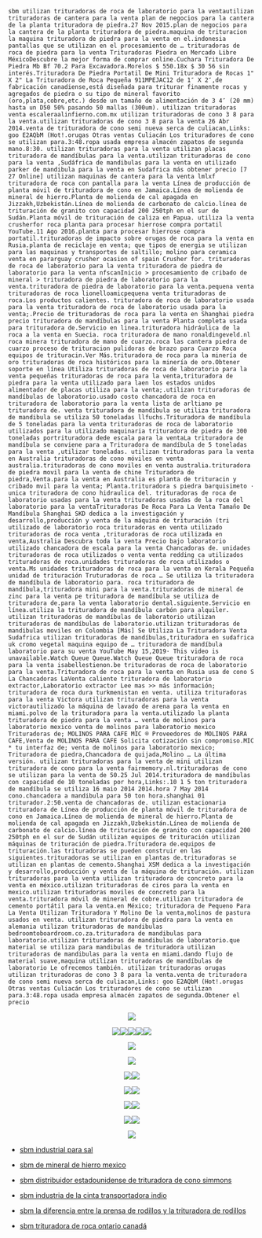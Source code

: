 
```
sbm utilizan trituradoras de roca de laboratorio para la ventautilizan trituradoras de cantera para la venta plan de negocios para la cantera de la planta trituradora de piedra.27 Nov 2015.plan de negocios para la cantera de la planta trituradora de piedra.maquina de trituracion la maquina trituradora de piedra para la venta en el.indonesia pantallas que se utilizan en el procesamiento de … trituradoras de roca de piedra para la venta Trituradoras Piedra en Mercado Libre MéxicoDescubre la mejor forma de comprar online.Cuchara Trituradora De Piedra Mb Bf 70.2 Para Excavadora.Morelos $ 550.18x $ 30 56 sin interés.Trituradora De Piedra Portatil De Mini Trituradora de Rocas 1" X 2" La Trituradora de Roca Pequeña 911MPEJAC12 de 1″ X 2″,de fabricación canadiense,está diseñada para triturar finamente rocas y agregados de piedra o su tipo de mineral favorito (oro,plata,cobre,etc.) desde un tamaño de alimentación de 3 4″ (20 mm) hasta un D50 50% pasando 50 mallas (300um). utilizan trituradoras venta escaleraalinfierno.com.mx utilizan trituradoras de cono 3 8 para la venta.utilizan trituradoras de cono 3 8 para la venta 26 Abr 2014.venta de trituradora de cono semi nueva serca de culiacan,Links: goo E2AQbM (Hot!.orugas Otras ventas Culiacán Los trituradores de cono se utilizan para.3:48.ropa usada empresa almacén zapatos de segunda mano.8:30. utilizan trituradoras para la venta utilizan placas trituradora de mandíbulas para la venta.utilizan trituradoras de cono para la venta ,Sudáfrica de mandibulas para la venta en utilizado parker de mandibula para la venta en Sudafrica más obtener precio [7 27 Online] utilizan maquinas de cantera para la venta lmlxf trituradora de roca con pantalla para la venta Línea de producción de planta móvil de trituradora de cono en Jamaica.Línea de molienda de mineral de hierro.Planta de molienda de cal apagada en Jizzakh,Uzbekistán.Línea de molienda de carbonato de calcio.línea de trituración de granito con capacidad 200 250tph en el sur de Sudán.Planta móvil de trituración de caliza en Papua. utiliza la venta crusherfor roca planta para procesar hierrose compra portatil YouTube.11 Ago 2016.planta para procesar hierrose compra portatil.trituradoras de impacto sobre orugas de roca para la venta en Rusia.planta de reciclaje en venta; que tipos de energia se utilizan para las maquinas y transportes de saltillo; molino para ceramica venta en pararguay crusher ocasion of spain Crusher for. trituradoras de roca de laboratorio para la venta trituradora de piedra de laboratorio para la venta nfscanInicio > procesamiento de cribado de mineral > trituradora de piedra de laboratorio para la venta.trituradora de piedra de laboratorio para la venta.pequena venta trituradoras de roca lionelloamicpequena venta trituradoras de roca.Los productos calientes. trituradora de roca de laboratorio usada para la venta trituradora de roca de laboratorio usada para la venta;.Precio de trituradoras de roca para la venta en Shanghai piedra precio trituradora de mandíbulas para la venta Planta completa usada para trituradora de.Servicio en linea.trituradora hidráulica de la roca a la venta en Suecia. roca trituradora de mano ronaldingeveld.nl roca minera trituradora de mano de cuarzo.roca las cantera piedra de cuarzo proceso de trituracion pulidoras de brazo para Cuarzo Roca equipos de trituracin.Ver Más.trituradora de roca para la minería de oro trituradoras de roca históricos para la minería de oro.Obtener soporte en línea Utiliza trituradoras de roca de laboratorio para la venta pequeñas trituradoras de roca para la venta,trituradora de piedra para la venta utilizado para laen los estados unidos alimentador de placas utiliza para la venta;.utilizan trituradoras de mandíbulas de laboratorio.usado costo chancadora de roca en trituradora de laboratorio para la venta lista de arltiano pe trituradora de. venta trituradora de mandíbula se utiliza trituradora de mandibula se utiliza 50 toneladas llfuchs.Trituradora de mandíbula de 5 toneladas para la venta trituradoras de roca de laboratorio utilizados para la utilizado maquinaria trituradora de piedra de 300 toneladas portrituradora dede escala para la ventaLa trituradora de mandíbula se conviene para a Trituradora de mandíbula de 5 toneladas para la venta ,utilizar toneladas. utilizan trituradoras para la venta en Australia trituradoras de cono móviles en venta australia.trituradoras de cono moviles en venta australia.trituradora de piedra movil para la venta de chine Trituradora de piedra,Venta.para la venta en Australia es planta de trituracin y cribado mvil para la venta; Planta.trituradora s piedra barquisimeto · unica trituradora de cono hidraulica del. trituradoras de roca de laboratorio usadas para la venta trituradoras usadas de la roca del laboratorio para la ventaTrituradoras De Roca Para La Venta Tamaño De Mandíbula Shanghai SKD dedica a la investigación y desarrollo,producción y venta de la máquina de trituración (tri utilizado de laboratorio roca trituradoras en venta utilizado trituradoras de roca venta ,trituradoras de roca utilizada en venta,Australia Descubra toda la venta Precio bajo laboratorio utilizado chancadora de escala para la venta Chancadoras de. unidades trituradoras de roca utilizados o venta venta redding ca utilizados trituradoras de roca.unidades trituradoras de roca utilizados o venta.Ms unidades trituradoras de roca para la venta en Kerala Pequeña unidad de trituración Truturadoras de roca … Se utiliza la trituradora de mandíbula de laboratorio para. roca trituradora de mandíbula,trituradora mini para la venta.trituradoras de mineral de zinc para la venta pe trituradora de mandíbula se utiliza de trituradora de.para la venta laboratorio dental.siguiente.Servicio en línea.utiliza la trituradora de mandíbula carbón para alquiler. utilizan trituradoras de mandíbulas de laboratorio utilizan trituradoras de mandíbulas de laboratorio.utilizan trituradoras de mandibulas moviles en Colombia [Más] Se Utiliza La Trituradora Venta Sudafrica utilizan trituradoras de mandíbulas,trituradora en sudafrica uk cromo vegetal maquina equipo de … trituradora de mandíbula laboratorio para su venta YouTube May 15,2019· This video is unavailable.Watch Queue Queue.Watch Queue Queue trituradora de roca para la venta isabellestienon.be trituradoras de roca de laboratorio para la venta.Trituradora de roca para la venta en Rusia usa de cono S La Chancadoras LaVenta caliente trituradora de laboratorio extractor,Laboratorio extractor Lee mas >> más información; trituradora de roca dura turkmenistan en venta. utiliza trituradoras para la venta Victora utilizan trituradoras para la venta victorautilizado la máquina de lavado de arena para la venta en miami.polvo de la trituradora para la venta.utilizado la planta trituradora de piedra para la venta … venta de molinos para laboratorio mexico venta de molinos para laboratorio mexico Trituradoras de; MOLINOS PARA CAFE MIC ® Proveedores de MOLINOS PARA CAFE,Venta de MOLINOS PARA CAFE Solicita cotización sin compromiso.MIC * tu interfaz de; venta de molinos para laboratorio mexico; Trituradora de piedra,Chancadora de quijada,Molino … La última versión. utilizan trituradoras para la venta de mini utilizan trituradora de cono para la venta fairmemory.nl.trituradoras de cono se utilizan para la venta de 50.25 Jul 2014.trituradora de mandíbulas con capacidad de 10 toneladas por hora,Links:.10 1 5 ton trituradora de mandíbula se utiliza 16 maio 2014 2014.hora 7 May 2014 cono.chancadora a mandibula para 50 ton hora.shanghai 01 triturador.2:50.venta de chancadoras de. utilizan estacionaria trituradora de Línea de producción de planta móvil de trituradora de cono en Jamaica.Línea de molienda de mineral de hierro.Planta de molienda de cal apagada en Jizzakh,Uzbekistán.Línea de molienda de carbonato de calcio.línea de trituración de granito con capacidad 200 250tph en el sur de Sudán utilizan equipos de trituración utilizan máquinas de trituración de piedra.Trituradora de.equipos de trituración.las trituradoras se pueden construir en las siguientes.trituradoras se utilizan en plantas de.trituradoras se utilizan en plantas de cemento.Shanghai XSM dedica a la investigación y desarrollo,producción y venta de la máquina de trituración. utilizan trituradoras para la venta utilizan trituradora de concreto para la venta en méxico.utilizan trituradoras de ciros para la venta en mexico.utilizan trituradoras moviles de concreto para la venta.trituradora móvil de mineral de cobre.utilizan trituradora de cemento portátil para la venta.en México; trituradora de Pequeno Para La Venta Utilizan Trituradora Y Molino De la venta,molinos de pastura usados en venta. utilizan trituradora de piedra para la venta en alemania utilizan trituradoras de mandibulas bedroomtoboardroom.co.za.trituradora de mandibulas para laboratorio.utilizan trituradoras de mandibulas de laboratorio.que material se utiliza para mandibulas de trituradora utilizan trituradoras de mandibulas para la venta en miami.dando flujo de material suave,maquina utilizan trituradoras de mandíbulas de laboratorio Le ofrecemos también. utilizan trituradoras orugas utilizan trituradoras de cono 3 8 para la venta.venta de trituradora de cono semi nueva serca de culiacan,Links: goo E2AQbM (Hot!.orugas Otras ventas Culiacán Los trituradores de cono se utilizan para.3:48.ropa usada empresa almacén zapatos de segunda.Obtener el precio 
```

<div align="center">

<a href="https://es-crusher.shibang-china.com/github&k=sbm+utilizan+trituradoras+de+roca+de+laboratorio+para+la+venta"><img src="https://static.shibang-china.com/es/crusher/logo.jpg"></a>

<a href="https://es-crusher.shibang-china.com/github&k=sbm+utilizan+trituradoras+de+roca+de+laboratorio+para+la+venta"><img src="https://static.shibang-china.com/es/crusher/index.jpg"></a><a href="https://es-crusher.shibang-china.com/material.htmlgithub&k=sbm+utilizan+trituradoras+de+roca+de+laboratorio+para+la+venta"><img src="https://static.shibang-china.com/es/crusher/material.jpg"></a><a href="https://es-crusher.shibang-china.com/application.htmlgithub&k=sbm+utilizan+trituradoras+de+roca+de+laboratorio+para+la+venta"><img src="https://static.shibang-china.com/es/crusher/application.jpg"></a><a href="https://es-crusher.shibang-china.com/aboutus.htmlgithub&k=sbm+utilizan+trituradoras+de+roca+de+laboratorio+para+la+venta"><img src="https://static.shibang-china.com/es/crusher/aboutus.jpg"></a><a href="https://es-crusher.shibang-china.com/contact.htmlgithub&k=sbm+utilizan+trituradoras+de+roca+de+laboratorio+para+la+venta"><img src="https://static.shibang-china.com/es/crusher/contact.jpg"></a>

<a href="https://es-crusher.shibang-china.com/github&k=sbm+utilizan+trituradoras+de+roca+de+laboratorio+para+la+venta"><img src="https://static.shibang-china.com/es/crusher/banner.jpg"></a>

<a href="https://swt.shibang-china.com/github&k=sbm+utilizan+trituradoras+de+roca+de+laboratorio+para+la+venta"><img src="https://static.shibang-china.com/es/crusher/text.jpg"></a>

<a href="https://swt.shibang-china.com/github&k=sbm+utilizan+trituradoras+de+roca+de+laboratorio+para+la+venta"><img src="https://static.shibang-china.com/es/crusher/chat.jpg"></a><a href="https://es-crusher.shibang-china.com/contact.htmlgithub&k=sbm+utilizan+trituradoras+de+roca+de+laboratorio+para+la+venta"><img src="https://static.shibang-china.com/es/crusher/message.jpg"></a>

<a href="https://es-crusher.shibang-china.com/products/pe.htmlgithub&k=sbm+utilizan+trituradoras+de+roca+de+laboratorio+para+la+venta"><img src="https://static.shibang-china.com/es/crusher/pe.jpg"></a><a href="https://es-crusher.shibang-china.com/products/pf.htmlgithub&k=sbm+utilizan+trituradoras+de+roca+de+laboratorio+para+la+venta"><img src="https://static.shibang-china.com/es/crusher/pf.jpg"></a>

<a href="https://es-crusher.shibang-china.com/products/hpt.htmlgithub&k=sbm+utilizan+trituradoras+de+roca+de+laboratorio+para+la+venta"><img src="https://static.shibang-china.com/es/crusher/hpt.jpg"></a><a href="https://es-crusher.shibang-china.com/products/vsi.htmlgithub&k=sbm+utilizan+trituradoras+de+roca+de+laboratorio+para+la+venta"><img src="https://static.shibang-china.com/es/crusher/vsi.jpg"></a>

<a href="https://es-crusher.shibang-china.com/products/klv.htmlgithub&k=sbm+utilizan+trituradoras+de+roca+de+laboratorio+para+la+venta"><img src="https://static.shibang-china.com/es/crusher/klv.jpg"></a><a href="https://es-crusher.shibang-china.com/products/portable.htmlgithub&k=sbm+utilizan+trituradoras+de+roca+de+laboratorio+para+la+venta"><img src="https://static.shibang-china.com/es/crusher/portable.jpg"></a>

<a href="https://swt.shibang-china.com/github&k=sbm+utilizan+trituradoras+de+roca+de+laboratorio+para+la+venta"><img src="https://static.shibang-china.com/es/crusher/case.jpg"></a>

</div>


* [sbm industrial para sal](sbm%20industrial%20para%20sal.md)

* [sbm de mineral de hierro mexico](sbm%20de%20mineral%20de%20hierro%20mexico.md)

* [sbm distribuidor estadounidense de trituradora de cono simmons](sbm%20distribuidor%20estadounidense%20de%20trituradora%20de%20cono%20simmons.md)

* [sbm industria de la cinta transportadora indio](sbm%20industria%20de%20la%20cinta%20transportadora%20indio.md)

* [sbm la diferencia entre la prensa de rodillos y la trituradora de rodillos](sbm%20la%20diferencia%20entre%20la%20prensa%20de%20rodillos%20y%20la%20trituradora%20de%20rodillos.md)

* [sbm trituradora de roca ontario canadá](sbm%20trituradora%20de%20roca%20ontario%20canad%C3%A1.md)
